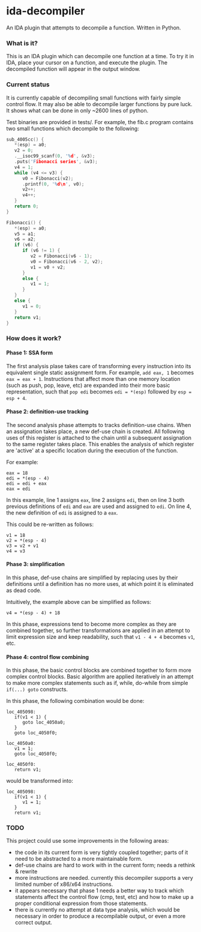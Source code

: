 ida-decompiler
==============

An IDA plugin that attempts to decompile a function. Written in Python.

### What is it?

This is an IDA plugin which can decompile one function at a time. To try it in IDA, place your cursor on a function, and execute the plugin. The decompiled function will appear in the output window.

### Current status

It is currently capable of decompiling small functions with fairly simple control flow. It may also be able to decompile larger functions by pure luck. It shows what can be done in only ~2600 lines of python.

Test binaries are provided in tests/. For example, the fib.c program contains two small functions which decompile to the following:

```c
sub_4005cc() {
   *(esp) = a0;
   v2 = 0;
   .__isoc99_scanf(0, '%d', &v3);
   .puts('Fibonacci series', &v3);
   v4 = 1;
   while (v4 <= v3) {
      v0 = Fibonacci(v2);
      .printf(0, '%d\n', v0);
      v2++;
      v4++;
   }
   return 0;
}

Fibonacci() {
   *(esp) = a0;
   v5 = a1;
   v6 = a2;
   if (v6) {
      if (v6 != 1) {
         v2 = Fibonacci(v6 - 1);
         v0 = Fibonacci(v6 - 2, v2);
         v1 = v0 + v2;
      }
      else {
         v1 = 1;
      }
   }
   else {
      v1 = 0;
   }
   return v1;
}
```

### How does it work?

#### Phase 1: SSA form

The first analysis plase takes care of transforming every instruction into its equivalent single static assignment form. For example, `add eax, 1` becomes `eax = eax + 1`. Instructions that affect more than one memory location (such as push, pop, leave, etc) are expanded into their more basic representation, such that `pop edi` becomes `edi = *(esp)` followed by `esp = esp + 4`.

#### Phase 2: definition-use tracking

The second analysis phase attempts to tracks definition-use chains. When an assignation takes place, a new def-use chain is created. All following uses of this register is attached to the chain until a subsequent assignation to the same register takes place. This enables the analysis of which register are 'active' at a specific location during the execution of the function.

For example:
```
eax = 18
edi = *(esp - 4)
edi = edi + eax
eax = edi
```

In this example, line 1 assigns `eax`, line 2 assigns `edi`, then on line 3 both previous definitions of `edi` and `eax` are used and assigned to `edi`. On line 4, the new definition of `edi` is assigned to a `eax`.

This could be re-written as follows:
```
v1 = 18
v2 = *(esp - 4)
v3 = v2 + v1
v4 = v3
```

#### Phase 3: simplification

In this phase, def-use chains are simplified by replacing uses by their definitions until a definition has no more uses, at which point it is eliminated as dead code.

Intuitively, the example above can be simplified as follows:
```
v4 = *(esp - 4) + 18
```

In this phase, expressions tend to become more complex as they are combined together, so further transformations are applied in an attempt to limit expression size and keep readability, such that `v1 - 4 + 4` becomes `v1`, etc.

#### Phase 4: control flow combining

In this phase, the basic control blocks are combined together to form more complex control blocks. Basic algorithm are applied iteratively in an attempt to make more complex statements such as if, while, do-while from simple `if(...) goto` constructs.

In this phase, the following combination would be done:
```
loc_405098:
   if(v1 < 1) {
      goto loc_4050a0;
   }
   goto loc_4050f0;

loc_4050a0:
   v1 = 1;
   goto loc_4050f0;

loc_4050f0:
   return v1;
```

would be transformed into:

```
loc_405098:
   if(v1 < 1) {
      v1 = 1;
   }
   return v1;
```

### TODO

This project could use some improvements in the following areas:

- the code in its current form is very tightly coupled together; parts of it need to be abstracted to a more maintainable form.
- def-use chains are hard to work with in the current form; needs a rethink & rewrite
- more instructions are needed. currently this decompiler supports a very limited number of x86/x64 instructions.
- it appears necessary that phase 1 needs a better way to track which statements affect the control flow (cmp, test, etc) and how to make up a proper conditional expression from those statements.
- there is currently no attempt at data type analysis, which would be necessary in order to produce a recompilable output, or even a more correct output.
